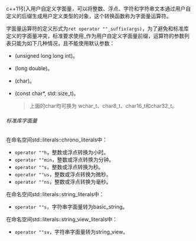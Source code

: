 c++11引入用户自定义字面量，可以将整数、浮点、字符和字符串文本通过用户自定义的后缀生成用户定义类型的对象，这个转换函数称为字面量运算符。

字面量运算符的定义形式为`ret operator ""_suffix(args)`，为了避免和标准库定义的字面量冲突，标准要求使用_作为用户自定义字面量前缀，运算符的参数列表只能为如下几种情况，且不能使用默认参数：

* (unsigned long long int)。

* (long double)。

* (char)。

* (const char\*, std::size_t)。

  > 上面的char均可换为 wchar_t、char8_t、char16_t和char32_t。

###### 标准库字面量

在命名空间std::literals::chrono_literals中：

* `operator ""h`，整数或浮点转换为小时。
* `operator ""min`，整数或浮点转换为分钟。
* `operator ""s`，整数或浮点转换为秒。
* `operator ""us`，整数或浮点转换为微秒。
* `operator ""ns`，整数或浮点转换为毫秒。

在命名空间std::literals::string_literals中：

* `operator ""s`，字符串字面量转为basic_string。

在命名空间std::literals::string_view_literals中：

* `operator ""sv`，字符串字面量转为string_view。